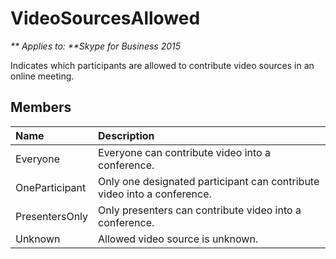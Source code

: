 
# VideoSourcesAllowed


_** Applies to: **Skype for Business 2015_

Indicates which participants are allowed to contribute video sources in an online meeting.
            
## Members



|**Name**|**Description**|
|:-----|:-----|
|Everyone|Everyone can contribute video into a conference.|
|OneParticipant|Only one designated participant can contribute video into a conference.|
|PresentersOnly|Only presenters can contribute video into a conference.|
|Unknown|Allowed video source is unknown.|
